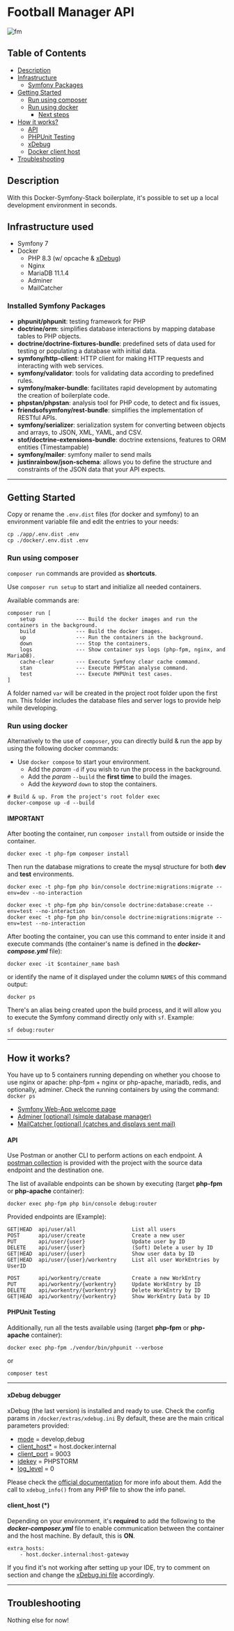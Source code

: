 # Football Manager API
![fm](logo.png)
## Table of Contents

- [Description](#description)
- [Infrastructure](#infrastructure-used)
  - [Symfony Packages](#installed-symfony-packages)
- [Getting Started](#getting-started)
  - [Run using composer](#run-using-composer)
  - [Run using docker](#run-using-docker)
    - [Next steps](#important)
- [How it works?](#how-it-works)
  - [API](#api)
  - [PHPUnit Testing](#phpunit-testing)
  - [xDebug](#xdebug-debugger)
  - [Docker client host](#__client_host__-)
- [Troubleshooting](#troubleshooting)

## Description
With this Docker-Symfony-Stack boilerplate, it's possible to set up a local development environment in seconds.

## Infrastructure used
* Symfony 7
* Docker
  * PHP 8.3 (w/ opcache & [xDebug](#xdebug-debugger))
  * Nginx
  * MariaDB 11.1.4
  * Adminer 
  * MailCatcher 

### Installed Symfony Packages
* **phpunit/phpunit**: testing framework for PHP
* **doctrine/orm**: simplifies database interactions by mapping database tables to PHP objects.
* **doctrine/doctrine-fixtures-bundle**: predefined sets of data used for testing or populating a database with initial data.
* **symfony/http-client**: HTTP client for making HTTP requests and interacting with web services.
* **symfony/validator**: tools for validating data according to predefined rules.
* **symfony/maker-bundle**: facilitates rapid development by automating the creation of boilerplate code.
* **phpstan/phpstan**: analysis tool for PHP code, to detect and fix issues,
* **friendsofsymfony/rest-bundle**: simplifies the implementation of RESTful APIs.
* **symfony/serializer**: serialization system for converting between objects and arrays, to JSON, XML, YAML, and CSV.
* **stof/doctrine-extensions-bundle**: doctrine extensions, features to ORM entities (Timestampable)
* **symfony/mailer**: symfony mailer to send mails
* **justinrainbow/json-schema**: allows you to define the structure and constraints of the JSON data that your API expects.

***

## Getting Started
Copy or rename the `.env.dist` files (for docker and symfony) to an environment variable file and edit the entries to your needs:
```
cp ./app/.env.dist .env
cp ./docker/.env.dist .env
```

### Run using composer

`composer run` commands are provided as **shortcuts**.

Use `composer run setup` to start and initialize all needed containers.

Available commands are:
```
composer run [
    setup             --- Build the docker images and run the containers in the background.
    build             --- Build the docker images.
    up                --- Run the containers in the background.
    down              --- Stop the containers.
    logs              --- Show container sys logs (php-fpm, nginx, and MariaDB).
    cache-clear       --- Execute Symfony clear cache command.
    stan              --- Execute PHPStan analyse command.
    test              --- Execute PHPUnit test cases.    
]
```

A folder named `var` will be created in the project root folder upon the first run. This folder includes the database files and server logs to provide help while developing.

### Run using docker
Alternatively to the use of `composer`, you can directly build & run the app by using the following docker commands:

* Use `docker compose` to start your environment.
  * Add the _param_ `-d` if you wish to run the process in the background.
  * Add the _param_ `--build` the **first time** to build the images.
  * Add the _keyword_ `down` to stop the containers.
```
# Build & up. From the project's root folder exec
docker-compose up -d --build
```

#### IMPORTANT
After booting the container, run `composer install` from outside or inside the container.
```
docker exec -t php-fpm composer install
```
Then run the database migrations to create the mysql structure for both **dev** and **test** environments.
```
docker exec -t php-fpm php bin/console doctrine:migrations:migrate --env=dev --no-interaction
```

```
docker exec -t php-fpm php bin/console doctrine:database:create --env=test --no-interaction
docker exec -t php-fpm php bin/console doctrine:migrations:migrate --env=test --no-interaction
```

After booting the container, you can use this command to enter inside it and execute commands (the container's name is defined in the _**docker-compose.yml**_ file):
```
docker exec -it $container_name bash
```
or identify the name of it displayed under the column `NAMES` of this command output:
```
docker ps
```
There's an alias being created upon the build process, and it will allow you to execute the Symfony command directly only with `sf`. Example:
```
sf debug:router
```
***

## How it works?
You have up to 5 containers running depending on whether you choose to use nginx or apache: php-fpm + nginx or php-apache, mariadb, redis, and optionally, adminer.
Check the running containers by using the command: ``docker ps``
- [Symfony Web-App welcome page](http://localhost:80)
- [Adminer [optional] (simple database manager)](http://localhost:8080)
- [MailCatcher [optional] (catches and displays sent mail)](http://localhost:1080)

#### API
Use Postman or another CLI to perform actions on each endpoint.
A [postman collection](https://github.com/mangelperis/Football-Manager-API/blob/main/Football_Manager_API.postman_collection.json) is provided with the project with the source data endpoint and the destination one.

The list of available endpoints can be shown by executing (target **php-fpm** or **php-apache** container):
```
docker exec php-fpm php bin/console debug:router
```
Provided endpoints are (Example):
```
GET|HEAD  api/user/all                  List all users
POST      api/user/create               Create a new user   
PUT       api/user/{user}               Update user by ID
DELETE    api/user/{user}               (Soft) Delete a user by ID
GET|HEAD  api/user/{user}               Show user data by ID
GET|HEAD  api/user/{user}/workentry     List all user WorkEntries by UserID

POST      api/workentry/create          Create a new WorkEntry
PUT       api/workentry/{workentry}     Update WorkEntry by ID
DELETE    api/workentry/{workentry}     Delete WorkEntry by ID
GET|HEAD  api/workentry/{workentry}     Show WorkEntry Data by ID
```

#### PHPUnit Testing
Additionally, run all the tests available using (target **php-fpm** or **php-apache** container):
```
docker exec php-fpm ./vendor/bin/phpunit --verbose
```
or
```
composer test
```

***

#### xDebug debugger
xDebug (the last version) is installed and ready to use. Check the config params in `/docker/extras/xdebug.ini`
By default, these are the main critical parameters provided:
+ [mode](https://xdebug.org/docs/all_settings#mode) = develop,debug
+ [client_host*](https://xdebug.org/docs/all_settings#client_host) = host.docker.internal
+ [client_port](https://xdebug.org/docs/all_settings#client_port) = 9003
+ [idekey](https://xdebug.org/docs/all_settings#idekey) = PHPSTORM
+ [log_level](https://xdebug.org/docs/all_settings#log_level) = 0

Please check the [official documentation](https://xdebug.org/docs/all_settings) for more info about them.
Add the call to `xdebug_info()` from any PHP file to show the info panel.

####  __client_host__ (*)
Depending on your environment, it's **required** to add the following to the **_docker-composer.yml_** file to enable 
communication between the container and the host machine. By default, this is **ON**.
```
extra_hosts:
    - host.docker.internal:host-gateway
```
If you find it's not working after setting up your IDE, try to comment on section and change the [xDebug.ini file](/docker/extras/xdebug.ini)
accordingly.

***

## Troubleshooting
Nothing else for now!



